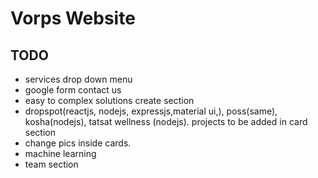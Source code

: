 # Vorps Website
## TODO
  - services drop down menu 
  - google form contact us
  - easy to complex solutions create section
  - dropspot(reactjs, nodejs, expressjs,material ui,), poss(same), kosha(nodejs), tatsat wellness (nodejs). projects to be added in card section
  - change pics inside cards.
  - machine learning
  - team section